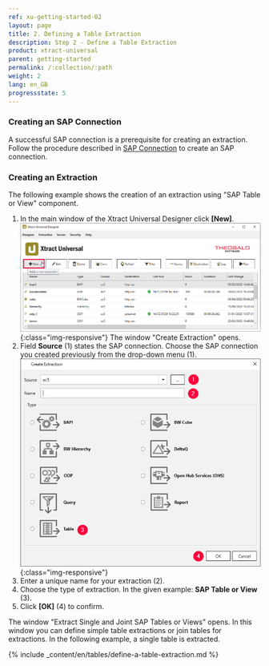 ```yaml
---
ref: xu-getting-started-02
layout: page
title: 2. Defining a Table Extraction
description: Step 2 - Define a Table Extraction
product: xtract-universal
parent: getting-started
permalink: /:collection/:path
weight: 2
lang: en_GB
progressstate: 5
---
```


### Creating an SAP Connection
A successful SAP connection is a prerequisite for creating an extraction. Follow the procedure described in [SAP Connection](../introduction/sap-connection) 
to create an SAP connection.

### Creating an Extraction
The following example shows the creation of an extraction using "SAP Table or View" component.<br>
1. In the main window of the Xtract Universal Designer click **[New]**.  
![Create-New-Table-Extraction](/img/content/xu_extraction_anlegen.png){:class="img-responsive"}
The window "Create Extraction" opens. <br>
2. Field **Source** (1) states the SAP connection. Choose the SAP connection you created previously from the drop-down menu (1). 
![Table_or_View](/img/content/table/table_new_extraction.png){:class="img-responsive"}
3. Enter a unique name for your extraction (2).
4. Choose the type of extraction. In the given example: **SAP Table or View** (3). <br>
5. Click **[OK]** (4) to confirm.

The window "Extract Single and Joint SAP Tables or Views" opens. 
In this window you can define simple table extractions or join tables for extractions. In the following example, a single table is extracted. <br>
																							  
										
																				 

{% include _content/en/tables/define-a-table-extraction.md  %}
																																	   
																		  
									 
								   
									   
											 
																			  
																																			  

			  
																																																																 


												
																																														 

																										 

						   

																																																																	   



